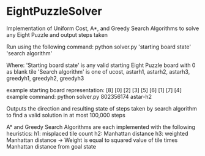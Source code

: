 # EightPuzzleSolver

Implementation of Uniform Cost, A*, and Greedy Search Algorithms to solve any Eight Puzzle and output steps taken

Run using the following command: python solver.py 'starting board state' 'search algorithm' 

Where: 
  'Starting board state' is any valid starting Eight Puzzle board with 0 as blank tile
  'Search algorithm' is one of ucost, astarh1, astarh2, astarh3, greedyh1, greedyh2, greedyh3
  
example starting board representation:
[8] [0] [2]
[3] [5] [6]
[1] [7] [4]  
example command: python solver.py 802356174 astar-h2 

Outputs the direction and resulting state of steps taken by search algorithm to find a valid solution in at most 100,000 steps

A* and Greedy Search Algorithms are each implemented with the following heuristics:
h1: misplaced tile count 
h2: Manhattan distance 
h3: weighted Manhattan distance -> Weight is equal to squared value of tile times Manhattan distance from goal state
